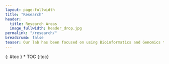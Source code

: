 ```yaml
---
layout: page-fullwidth
title: "Research"
header:
  title: Research Areas
  image_fullwidth: header_drop.jpg
permalink: "/research/"
breadcrumb: false 
teaser: Our lab has been focused on using Bioinformatics and Genomics tools to study cancer and aging.  
---
```

<div class="panel radius" markdown="1">
{: #toc }
*  TOC
{:toc}
</div>



